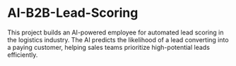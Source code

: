 # AI-B2B-Lead-Scoring
This project builds an AI-powered employee for automated lead scoring in the logistics industry. The AI predicts the likelihood of a lead converting into a paying customer, helping sales teams prioritize high-potential leads efficiently.
